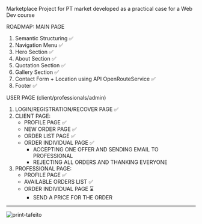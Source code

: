 Marketplace Project for PT market developed as a practical case for a Web Dev course

ROADMAP:
MAIN PAGE
1. Semantic Structuring :white_check_mark:
2. Navigation Menu :white_check_mark:
3. Hero Section :white_check_mark:
4. About Section :white_check_mark:
5. Quotation Section :white_check_mark:
6. Gallery Section :white_check_mark:
7. Contact Form + Location using API OpenRouteService :white_check_mark:
8. Footer :white_check_mark:

USER PAGE (client/professionals/admin)
1. LOGIN/REGISTRATION/RECOVER PAGE :white_check_mark:
2. CLIENT PAGE: 
   - PROFILE PAGE :white_check_mark:
   - NEW ORDER PAGE :white_check_mark:
   - ORDER LIST PAGE :white_check_mark:
   - ORDER INDIVIDUAL PAGE :white_check_mark:
     - ACCEPTING ONE OFFER AND SENDING EMAIL TO PROFESSIONAL
     - REJECTING ALL ORDERS AND THANKING EVERYONE
3. PROFESSIONAL PAGE:
   - PROFILE PAGE :white_check_mark:
   - AVAILABLE ORDERS LIST :white_check_mark:
   - ORDER INDIVIDUAL PAGE :hourglass:
     - SEND A PRICE FOR THE ORDER

---
![print-tafeito](https://github.com/user-attachments/assets/3eca4ab4-b415-42a3-9ae7-5815c5205659)

